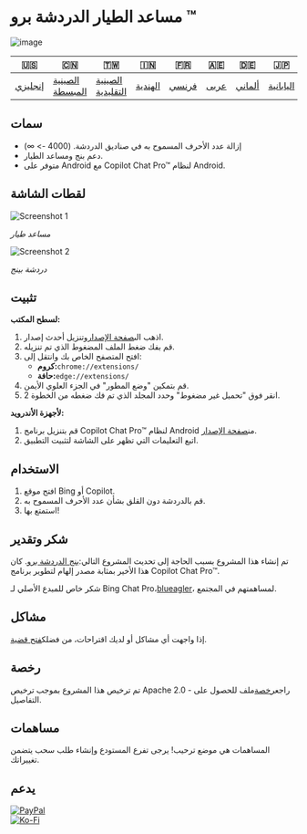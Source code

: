 # مساعد الطيار الدردشة برو ™

![image](https://user-images.githubusercontent.com/69091361/297645227-67e62dd6-9322-4622-aa35-f7624fdf8698.png)

| 🇺🇸                 | 🇨🇳                               | 🇹🇼                                 | 🇮🇳                    | 🇫🇷                  | 🇦🇪                 | 🇩🇪                   | 🇯🇵                      | 🇪🇸                      |
| -------------------- | ---------------------------------- | ------------------------------------ | ----------------------- | --------------------- | -------------------- | ---------------------- | ------------------------- | ------------------------- |
| [إنجليزي](README.md) | [الصينية المبسطة](README.zh-CN.md) | [الصينية التقليدية](README.zh-TW.md) | [الهندية](README.hi.md) | [فرنسي](README.fr.md) | [عربى](README.ar.md) | [ألماني](README.de.md) | [اليابانية](README.ja.md) | [الأسبانية](README.es.md) |

## سمات

-   إزالة عدد الأحرف المسموح به في صناديق الدردشة. (4000 -> ∞)
-   دعم بنج ومساعد الطيار.
-   متوفر على Android مع Copilot Chat Pro™ لنظام Android.

## لقطات الشاشة

![Screenshot 1](https://user-images.githubusercontent.com/69091361/297644441-b17ea2d1-94c4-4543-92fd-d094bb8187c6.png)

_مساعد طيار_

![Screenshot 2](https://user-images.githubusercontent.com/69091361/297644588-1b3c7295-c6b2-46f9-9999-a99c95aad580.png)

_دردشة بينج_

## تثبيت

**لسطح المكتب:**

1.  اذهب الى[صفحة الإصدار](https://github.com/qzxtu/Copilot-Chat-Pro/releases)وتنزيل أحدث إصدار.
2.  قم بفك ضغط الملف المضغوط الذي تم تنزيله.
3.  افتح المتصفح الخاص بك وانتقل إلى:
    -   **كروم:**`chrome://extensions/`
    -   **حافة:**`edge://extensions/`
4.  قم بتمكين "وضع المطور" في الجزء العلوي الأيمن.
5.  انقر فوق "تحميل غير مضغوط" وحدد المجلد الذي تم فك ضغطه من الخطوة 2.

**لأجهزة الأندرويد:**

1.  قم بتنزيل برنامج Copilot Chat Pro™ لنظام Android من[صفحة الإصدار](https://github.com/qzxtu/Copilot-Chat-Pro/releases).
2.  اتبع التعليمات التي تظهر على الشاشة لتثبيت التطبيق.

## الاستخدام

1.  افتح موقع Bing أو Copilot.
2.  قم بالدردشة دون القلق بشأن عدد الأحرف المسموح به.
3.  استمتع بها!

## شكر وتقدير

تم إنشاء هذا المشروع بسبب الحاجة إلى تحديث المشروع التالي:[بنج الدردشة برو](https://github.com/blueagler/Bing-Chat-Pro). كان هذا الأخير بمثابة مصدر إلهام لتطوير برنامج Copilot Chat Pro™.

شكر خاص للمبدع الأصلي لـ Bing Chat Pro،[blueagler](https://github.com/blueagler)، لمساهمتهم في المجتمع.

## مشاكل

إذا واجهت أي مشاكل أو لديك اقتراحات، من فضلك[فتح قضية](https://github.com/qzxtu/copilot-chat-pro/issues).

## رخصة

تم ترخيص هذا المشروع بموجب ترخيص Apache 2.0 - راجع[رخصة](LICENSE)ملف للحصول على التفاصيل.

## مساهمات

المساهمات هي موضع ترحيب! يرجى تفرع المستودع وإنشاء طلب سحب يتضمن تغييراتك.

## يدعم

[![PayPal](https://img.shields.io/badge/PayPal-00457C?style=for-the-badge&logo=paypal&logoColor=white)](https://paypal.me/nova355killer)  
[![Ko-Fi](https://img.shields.io/badge/kofi-00457C?style=for-the-badge&logo=ko-fi&logoColor=white)](https://ko-fi.com/nova355)
